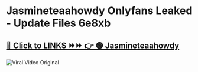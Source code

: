 
 # Jasmineteaahowdy Onlyfans Leaked - Update Files 6e8xb

## <h2><a href="https://clipsfans.com/Jasmineteaahowdy&ref=git">🔗 Click to LINKS ⏩⏩ 👉 🟢 Jasmineteaahowdy </a></h2>

<a href="https://clipsfans.com/Jasmineteaahowdy&ref=git" rel="nofollow" data-target="animated-image.originalLink"><img src="https://i.ibb.co.com/xMMVF88/686577567.gif" alt="Viral Video Original" style="max-width: 100%; display: inline-block;" data-target="animated-image.originalImage"></a>

